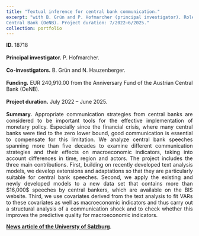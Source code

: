```yaml
---
title: "Textual inference for central bank communication."
excerpt: "with B. Grün and P. Hofmarcher (principal investigator). Role: Co-investigator. Funding: EUR 240,910.00 from the Anniversary Fund of the Austrian
Central Bank (OeNB). Project duration: 7/2022–6/2025."
collection: portfolio
---
```

<p align="justify"> <b>ID.</b> 18718
<br> <br>
<b>Principal investigator.</b> P. Hofmarcher.
<br> <br>
<b>Co-investigators.</b> B. Grün and N. Hauzenberger.
<br> <br>
<b>Funding.</b> EUR 240,910.00 from the Anniversary Fund of the Austrian Central Bank (OeNB).
<br> <br>
<b>Project duration.</b> July 2022 – June 2025.
<br> <br>
<b>Summary.</b> Appropriate communication strategies from central banks are considered to be important tools for the effective implementation of monetary policy. Especially since the financial crisis, where many central banks were tied to the zero lower bound, good communication is essential to compensate for this limitation. We analyze central bank speeches spanning more than five decades to examine different communication strategies and their effects on macroeconomic indicators, taking into account differences in time, region and actors. The project includes the three main contributions. First, building on recently developed text analysis models, we develop extensions and adaptations so that they are particularly suitable for central bank speeches. Second, we apply the existing and newly developed models to a new data set that contains more than $16,000$ speeches by central bankers, which are available on the BIS website. Third, we use covariates derived from the text analysis to fit VARs to these covariates as well as macroeconomic indicators and thus carry out a structural analysis of a communication shock and to check whether this improves the predictive quality for macroeconomic indicators.
</p>

[**News article of the Universty of Salzburg**](https://www.plus.ac.at/news/new-project-analyses-effects-of-communication-of-central-bankers-on-macroeconomic-behavior/?lang=en&pgrp=281990&pg=283628&is_paged=10).
